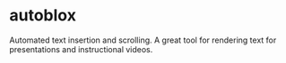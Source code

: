 # autoblox
Automated text insertion and scrolling. A great tool for rendering text for presentations and instructional videos.
